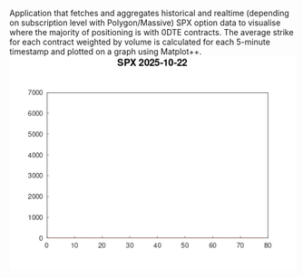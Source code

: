 Application that fetches and aggregates historical and realtime (depending on subscription level with Polygon/Massive) SPX option data to visualise where the majority of positioning is with 0DTE contracts. The average strike for each contract weighted by volume is calculated for each 5-minute timestamp and plotted on a graph using Matplot++.
![vwas_animation](https://github.com/baldeep-gill/optionVol/blob/main/vwas_animation.gif)

